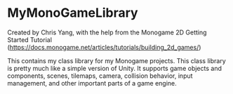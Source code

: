 # MyMonoGameLibrary

Created by Chris Yang, with the help from the Monogame 2D Getting Started Tutorial (https://docs.monogame.net/articles/tutorials/building_2d_games/)

This contains my class library for my Monogame projects. This class library is pretty much like a simple version of Unity. It supports game objects and components, scenes, tilemaps, camera, collision behavior, input management, and other important parts of a game engine.
